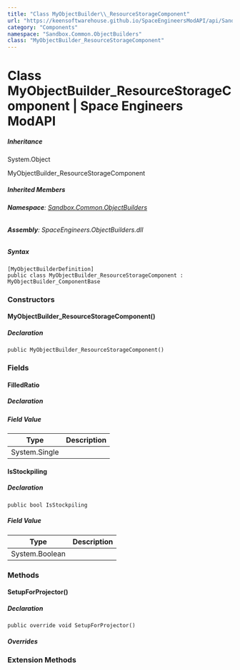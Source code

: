 ```yaml
---
title: "Class MyObjectBuilder\\_ResourceStorageComponent"
url: "https://keensoftwarehouse.github.io/SpaceEngineersModAPI/api/Sandbox.Common.ObjectBuilders.MyObjectBuilder_ResourceStorageComponent.html"
category: "Components"
namespace: "Sandbox.Common.ObjectBuilders"
class: "MyObjectBuilder_ResourceStorageComponent"
---
```


# Class MyObjectBuilder\_ResourceStorageComponent | Space Engineers ModAPI

##### Inheritance

System.Object

MyObjectBuilder\_ResourceStorageComponent

##### Inherited Members

###### **Namespace**: [Sandbox.Common.ObjectBuilders](https://keensoftwarehouse.github.io/SpaceEngineersModAPI/api/Sandbox.Common.ObjectBuilders.html)

###### **Assembly**: SpaceEngineers.ObjectBuilders.dll

##### Syntax

```
[MyObjectBuilderDefinition]
public class MyObjectBuilder_ResourceStorageComponent : MyObjectBuilder_ComponentBase
```

### Constructors

#### MyObjectBuilder\_ResourceStorageComponent()

##### Declaration

```
public MyObjectBuilder_ResourceStorageComponent()
```

### Fields

#### FilledRatio

##### Declaration

##### Field Value

| Type | Description |
| --- | --- |
| System.Single |     |

#### IsStockpiling

##### Declaration

```
public bool IsStockpiling
```

##### Field Value

| Type | Description |
| --- | --- |
| System.Boolean |     |

### Methods

#### SetupForProjector()

##### Declaration

```
public override void SetupForProjector()
```

##### Overrides

### Extension Methods